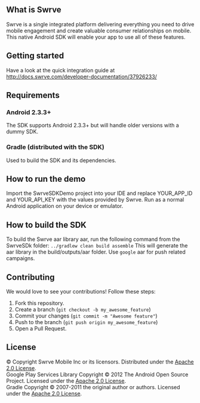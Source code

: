 What is Swrve
-------------
Swrve is a single integrated platform delivering everything you need to drive mobile engagement and create valuable consumer relationships on mobile.  
This native Android SDK will enable your app to use all of these features.

Getting started
---------------
Have a look at the quick integration guide at http://docs.swrve.com/developer-documentation/37926233/

Requirements
------------
### Android 2.3.3+
The SDK supports Android 2.3.3+ but will handle older versions with a dummy SDK.

### Gradle (distributed with the SDK)
Used to build the SDK and its dependencies.

How to run the demo
-------------------
Import the SwrveSDKDemo project into your IDE and replace YOUR_APP_ID and YOUR_API_KEY with the values provided by Swrve. Run as a normal Android application on your device or emulator.

How to build the SDK
--------------------
To build the Swrve aar library aar, run the following command from the SwrveSDk folder:
`../gradlew clean build assemble`
This will generate the aar library in the build/outputs/aar folder. Use `google` aar for push related campaigns.

Contributing
------------
We would love to see your contributions! Follow these steps:

1. Fork this repository.
2. Create a branch (`git checkout -b my_awesome_feature`)
3. Commit your changes (`git commit -m "Awesome feature"`)
4. Push to the branch (`git push origin my_awesome_feature`)
5. Open a Pull Request.

License
-------
© Copyright Swrve Mobile Inc or its licensors. Distributed under the [Apache 2.0 License](LICENSE).  
Google Play Services Library Copyright © 2012 The Android Open Source Project. Licensed under the [Apache 2.0 License](http://www.apache.org/licenses/LICENSE-2.0).  
Gradle Copyright © 2007-2011 the original author or authors. Licensed under the [Apache 2.0 License](http://www.apache.org/licenses/LICENSE-2.0).
